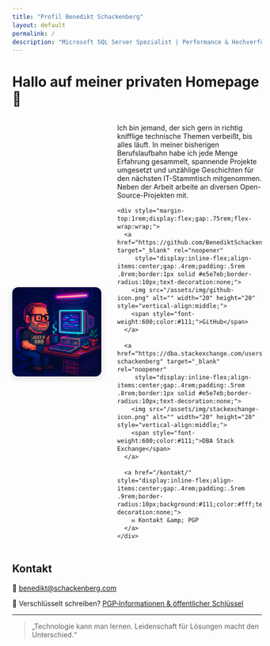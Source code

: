 ```yaml
---
title: "Profil Benedikt Schackenberg"
layout: default
permalink: /
description: "Microsoft SQL Server Spezialist | Performance & Hochverfügbarkeit | Azure & Cloud Architekturen"
---
```


# Hallo auf meiner privaten Homepage 👋

<div style="display:flex;align-items:center;gap:2rem;flex-wrap:wrap;margin:0 0 2rem;">
  <img src="/assets/img/pixeldad2.png" alt="Benedikt Schackenberg" width="180" height="180" loading="eager"
       style="border-radius:12px;box-shadow:0 4px 14px rgba(0,0,0,.12);object-fit:cover;" />
  <div style="flex:1;min-width:260px;">
    <p>
      Ich bin jemand, der sich gern in richtig knifflige technische Themen verbeißt, bis alles läuft. In meiner bisherigen Berufslaufbahn habe ich jede Menge Erfahrung gesammelt, spannende Projekte umgesetzt und unzählige Geschichten für den nächsten IT-Stammtisch mitgenommen.
      Neben der Arbeit arbeite an diversen Open-Source-Projekten mit.
    </p>


    <div style="margin-top:1rem;display:flex;gap:.75rem;flex-wrap:wrap;">
      <a href="https://github.com/BenediktSchackenberg" target="_blank" rel="noopener"
         style="display:inline-flex;align-items:center;gap:.4rem;padding:.5rem .8rem;border:1px solid #e5e7eb;border-radius:10px;text-decoration:none;">
        <img src="/assets/img/github-icon.png" alt="" width="20" height="20" style="vertical-align:middle;">
        <span style="font-weight:600;color:#111;">GitHub</span>
      </a>

      <a href="https://dba.stackexchange.com/users/86101/benedikt-schackenberg" target="_blank" rel="noopener"
         style="display:inline-flex;align-items:center;gap:.4rem;padding:.5rem .8rem;border:1px solid #e5e7eb;border-radius:10px;text-decoration:none;">
        <img src="/assets/img/stackexchange-icon.png" alt="" width="20" height="20" style="vertical-align:middle;">
        <span style="font-weight:600;color:#111;">DBA Stack Exchange</span>
      </a>

      <a href="/kontakt/" style="display:inline-flex;align-items:center;gap:.4rem;padding:.5rem .9rem;border-radius:10px;background:#111;color:#fff;text-decoration:none;">
        ✉️ Kontakt &amp; PGP
      </a>
    </div>
  </div>
</div>


## Kontakt
📧 <a href="mailto:benedikt@schackenberg.com">benedikt@schackenberg.com</a><br>
<p style="margin-top:.75rem;">
  🔐 Verschlüsselt schreiben? <a href="/kontakt/">PGP‑Informationen &amp; öffentlicher Schlüssel</a>
</p>

---

> „Technologie kann man lernen. Leidenschaft für Lösungen macht den Unterschied.“
